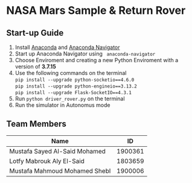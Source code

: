 # NASA Mars Sample & Return Rover
## Start-up Guide
1. Install [Anaconda](https://www.anaconda.com/) and [Anaconda Navigator](https://docs.anaconda.com/navigator/install/)
2. Start up Anaconda Navigator using `  anaconda-navigator `
3. Choose Enviroment and creating a new Python Enviroment with a version of **3.7.15**
4. Use the following commands on the terminal <br />
`pip install --upgrade python-socketio==4.6.0` <br />
`pip install --upgrade python-engineio==3.13.2`<br />
`pip install --upgrade Flask-SocketIO==4.3.1`
5. Run `python driver_rover.py` on the terminal
6. Run the simulator in Autonomus mode



## Team Members
| Name                   |ID |
|-----|--------|
|Mustafa Sayed Al-Said Mohamed| 1900361|
|Lotfy Mabrouk Aly El-Said|1803659|
|Mustafa Mahmoud Mohamed Shebl|1900006|
